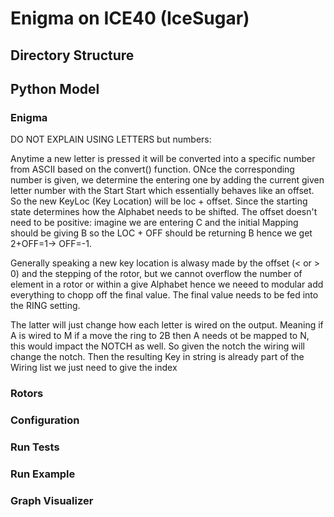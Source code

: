 # Enigma on ICE40 (IceSugar)

## Directory Structure

## Python Model

### Enigma 

DO NOT EXPLAIN USING LETTERS but numbers:

Anytime a new letter is pressed it will be converted into a specific number from ASCII based on the convert() function. ONce the corresponding number is given, we determine the entering one by adding the current given letter number with the Start Start which essentially behaves like an offset. So the new KeyLoc (Key Location) will be loc + offset. Since the starting state determines how the Alphabet needs to be shifted. The offset doesn't need to be positive: imagine we are entering C and the initial Mapping should be giving B so the LOC + OFF should be returning B hence we get 2+OFF=1-> OFF=-1.

Generally speaking a new key location is alwasy made by the offset (< or > 0) and the stepping of the rotor, but we cannot overflow the number of element in a rotor or within a give Alphabet hence we neeed to modular add everything to chopp off the final value. The final value needs to be fed into the RING setting. 

The latter will just change how each letter is wired on the output. Meaning if A is wired to M if a move the ring to 2B then A needs ot be mapped to N, this would impact the NOTCH as well. So given the notch the wiring will change the notch. Then the resulting Key in string is already part of the Wiring list we just need to give the index

### Rotors

### Configuration

### Run Tests

### Run Example

### Graph Visualizer 

